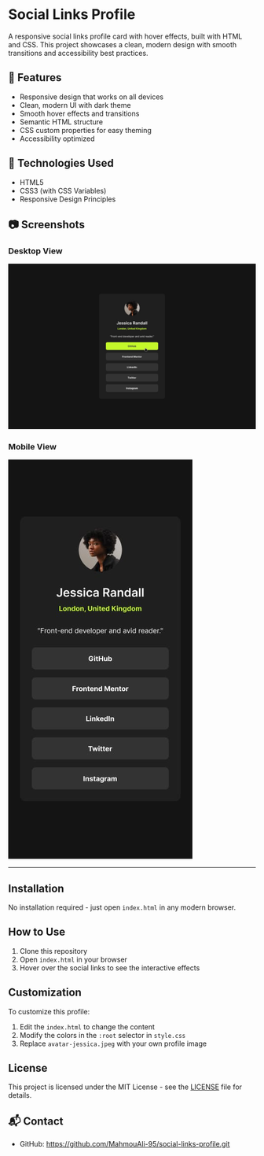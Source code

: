 # Social Links Profile

A responsive social links profile card with hover effects, built with HTML and CSS. This project showcases a clean, modern design with smooth transitions and accessibility best practices.

## 📌 Features

- Responsive design that works on all devices
- Clean, modern UI with dark theme
- Smooth hover effects and transitions
- Semantic HTML structure
- CSS custom properties for easy theming
- Accessibility optimized

## 🚀 Technologies Used

- HTML5
- CSS3 (with CSS Variables)
- Responsive Design Principles

## 📷 Screenshots

### Desktop View
![Desktop Preview](design/active-states.jpg)

### Mobile View
![Mobile Preview](design/mobile-design.jpg)

---

## Installation

No installation required - just open `index.html` in any modern browser.

## How to Use

1. Clone this repository
2. Open `index.html` in your browser
3. Hover over the social links to see the interactive effects

## Customization

To customize this profile:

1. Edit the `index.html` to change the content
2. Modify the colors in the `:root` selector in `style.css`
3. Replace `avatar-jessica.jpeg` with your own profile image

## License

This project is licensed under the MIT License - see the [LICENSE](LICENSE) file for details.

## 📬 Contact

- GitHub: https://github.com/MahmouAli-95/social-links-profile.git